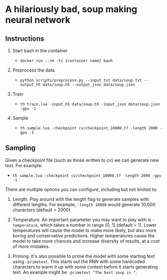 # **A hilariously bad, soup making neural network**

## Instructions

1. Start bash in the container
    * `docker run --rm -ti {container name} bash`

2. Preprocess the data

    * `python scripts/preprocess.py --input_txt data/soup.txt --output_h5 data/soup.h5 --output_json data/soup.json`

3. Train

    * `th train.lua -input_h5 data/soup.h5 -input_json data/soup.json -gpu -1`

4. Sample
    * `th sample.lua -checkpoint cv/checkpoint_10000.t7 -length 2000 -gpu -1`

## Sampling

Given a checkpoint file (such as those written to cv) we can generate new text. For example:

* `th sample.lua -checkpoint cv/checkpoint_10000.t7 -length 2000 -gpu -1`


There are multiple options you can configure, including but not limited to:

1. Length. Play around with the length flag to generate samples with different lengths. For example, ```-length 10000```  would generate 10,000 characters (default = 2000).

2. Temperature. An important parameter you may want to play with is `-temperature`, which takes a number in range (0, 1] (default = 1). 
Lower temperatures will cause the model to make more likely, but also more boring and conservative predictions. Higher temperatures cause the model to take more chances and increase diversity of results, at a cost of more mistakes.

3. Priming. It's also possible to prime the model with some starting text using `-primetext`. This starts out the RNN with some hardcoded characters to warm it up with some context before it starts generating text. An example might be `-primetext "The best soup is "`.

